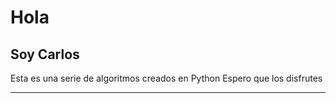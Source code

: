 # Hola 
## Soy Carlos

Esta es una serie de algoritmos creados en Python
Espero que los disfrutes

---
